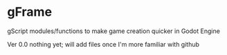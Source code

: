 # gFrame
gScript modules/functions to make game creation quicker in Godot Engine

Ver 0.0 nothing yet; will add files once I'm more familiar with github
